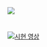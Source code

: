 <img src="https://img.shields.io/badge/Python-3766AB?style=flat-square&logo=Python&logoColor=white"/></a>
#
<img src="https://img.shields.io/badge/AngelList-000000?style=flat-square&logo=simpleicons=AngelList&logoColor=white"/></a>[시현 영상](https://www.youtube.com/watch?v=0Uko2XURb_Y&t=1s)
##

